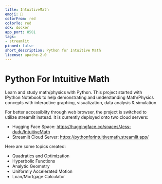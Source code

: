 ```yaml
---
title: IntuitiveMath
emoji: 🚀
colorFrom: red
colorTo: red
sdk: docker
app_port: 8501
tags:
- streamlit
pinned: false
short_description: Python for Intuitive Math
license: apache-2.0
---
```


# Python For Intuitive Math

Learn and study math/physics with Python. This project started with IPython Notebook 
to help demonstrating and understanding Math/Physics concepts with interactive graphing, 
visualization, data analysis & simulation. 

For better accessiblity through web browser, the project is switched to utilize 
streamlit instead. It is currently deployed onto two cloud servers:
- Hugging Face Space: https://huggingface.co/spaces/Jess-dudu/IntuitiveMath 
- Streamlit Cloud Server: https://pythonforintuitivemath.streamlit.app/ 

Here are some topics created:
- Quadratics and Optimization
- Hyperbolic Functions
- Analytic Geometry
- Uniformly Accelerated Motion
- Loan/Mortgage Calculator
